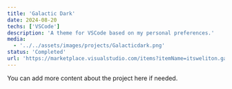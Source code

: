 ```yaml
---
title: 'Galactic Dark'
date: 2024-08-20
techs: ['VSCode']
description: 'A theme for VSCode based on my personal preferences.'
media:
  - '../../assets/images/projects/Galacticdark.png'
status: 'Completed'
url: 'https://marketplace.visualstudio.com/items?itemName=itsweliton.galactic-dark'
---
```


You can add more content about the project here if needed.
